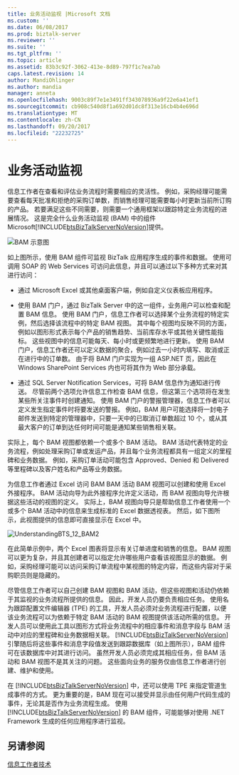 ```yaml
---
title: 业务活动监视 |Microsoft 文档
ms.custom: ''
ms.date: 06/08/2017
ms.prod: biztalk-server
ms.reviewer: ''
ms.suite: ''
ms.tgt_pltfrm: ''
ms.topic: article
ms.assetid: 83b3c92f-3062-413e-8d89-797f1c7ea7ab
caps.latest.revision: 14
author: MandiOhlinger
ms.author: mandia
manager: anneta
ms.openlocfilehash: 9003c89f7e1e3491ff343078936a9f22e6a41ef1
ms.sourcegitcommit: cb908c540d8f1a692d01dc8f313e16cb4b4e696d
ms.translationtype: MT
ms.contentlocale: zh-CN
ms.lasthandoff: 09/20/2017
ms.locfileid: "22232725"
---
```

# <a name="business-activity-monitoring"></a>业务活动监视
信息工作者在查看和评估业务流程时需要相应的灵活性。 例如，采购经理可能需要查看每天批准和拒绝的采购订单数，而销售经理可能需要每小时更新当前所订购的产品。 若要满足这些不同需要，则需要一个通用框架以跟踪特定业务流程的进展情况。 这是完全什么业务活动监视 (BAM) 中的组件 Microsoft[!INCLUDE[btsBizTalkServerNoVersion](../includes/btsbiztalkservernoversion-md.md)]提供。  
  
 ![BAM 示意图](../core/media/bam-diagram.gif "bam_diagram")  
  
 如上图所示，使用 BAM 组件可监视 BizTalk 应用程序生成的事件和数据。 使用可调用 SOAP 的 Web Services 可访问此信息，并且可以通过以下多种方式来对其进行访问：  
  
-   通过 Microsoft Excel 或其他桌面客户端，例如自定义仪表板应用程序。  
  
-   使用 BAM 门户，通过 BizTalk Server 中的这一组件，业务用户可以检查和配置 BAM 信息。 使用 BAM 门户，信息工作者可以选择某个业务流程的特定实例，然后选择该流程中的特定 BAM 视图。 其中每个视图均反映不同的方面，例如以图形形式表示每个产品的销售趋势、当前库存水平或其他关键性能指标。 这些视图中的信息可能每天、每小时或更频繁地进行更新。 使用 BAM 门户，信息工作者还可以定义数据的聚合，例如过去一小时内填写、取消或正在进行中的订单数。 由于将 BAM 门户实现为一组 ASP.NET 页，因此在 Windows SharePoint Services 内也可将其作为 Web 部分承载。  
  
-   通过 SQL Server Notification Services，可将 BAM 信息作为通知进行传送。 尽管前两个选项允许信息工作检查 BAM 信息，但这第三个选项将在发生某些所关注事件时创建通知。 使用 BAM 门户的警报管理器，信息工作者可以定义发生指定事件时将要发送的警报。 例如，BAM 用户可能选择将一封电子邮件发送到特定的管理器中，只要一天中的已取消订单数超过 10 个，或从其最大客户的订单到达任何时间可能是通知某些销售相关联。  
  
 实际上，每个 BAM 视图都依赖一个或多个 BAM 活动。 BAM 活动代表特定的业务流程，例如处理采购订单或发运产品，并且每个业务流程都具有一组定义的里程碑和业务数据。 例如，采购订单活动可能包含 Approved、Denied 和 Delivered 等里程碑以及客户姓名和产品等业务数据。  
  
 为信息工作者通过 Excel 访问 BAM BAM 活动 BAM 视图可以创建和使用 Excel 外接程序。 BAM 活动向导为此外接程序允许定义活动，而 BAM 视图向导允许根据这些活动的视图的定义。 实际上，BAM 视图向导只是帮助信息工作者使用一个或多个 BAM 活动中的信息来生成标准的 Excel 数据透视表。 然后，如下图所示，此视图提供的信息即可直接显示在 Excel 中。  
  
 ![](../core/media/understandingbts-12-bam2.gif "UnderstandingBTS_12_BAM2")  
  
 在此简单示例中，两个 Excel 图表将显示有关订单进度和销售的信息。 BAM 视图可以更为复杂，并且其创建者可以指定允许哪些用户查看该视图显示的数据。 例如，采购经理可能可以访问采购订单流程中某视图的特定内容，而这些内容对于采购职员则是隐藏的。  
  
 尽管信息工作者可以自己创建 BAM 视图和 BAM 活动，但这些视图和活动仍依赖于其监视的业务流程所提供的信息。 因此，开发人员仍要负责相应任务。 使用名为跟踪配置文件编辑器 (TPE) 的工具，开发人员必须对业务流程进行配置，以便该业务流程可以为依赖于特定 BAM 活动的 BAM 视图提供该活动所需的信息。 开发人员可以使用此工具以图形方式将业务流程中的相应事件和消息字段与 BAM 活动中对应的里程碑和业务数据相关联。 [!INCLUDE[btsBizTalkServerNoVersion](../includes/btsbiztalkservernoversion-md.md)] 引擎随后将这些事件和消息字段值发送到跟踪数据库（如上图所示），BAM 组件可在该数据库中对其进行访问。 虽然开发人员必须完成其相应任务，但 BAM 活动和 BAM 视图不是其关注的问题。 这些面向业务的服务仅由信息工作者进行创建、维护和使用。  
  
 在 [!INCLUDE[btsBizTalkServerNoVersion](../includes/btsbiztalkservernoversion-md.md)] 中，还可以使用 TPE 来指定管道生成事件的方式。 更为重要的是，BAM 现在可以接受并显示由任何用户代码生成的事件，无论其是否作为业务流程生成。 使用 [!INCLUDE[btsBizTalkServerNoVersion](../includes/btsbiztalkservernoversion-md.md)] 的 BAM 组件，可能能够对使用 .NET Framework 生成的任何应用程序进行监视。  
  
## <a name="see-also"></a>另请参阅  
 [信息工作者技术](../core/information-worker-technologies.md)